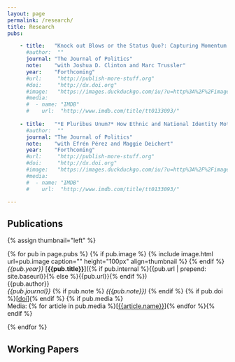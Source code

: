 ```yaml
---
layout: page
permalink: /research/
title: Research
pubs:

    - title:   "Knock out Blows or the Status Quo?: Capturing Momentum in the 2016 Primaries"
      #author:  ""
      journal: "The Journal of Politics"
      note:    "with Joshua D. Clinton and Marc Trussler"
      year:    "Forthcoming"
      #url:     "http://publish-more-stuff.org"
      #doi:     "http://dx.doi.org"
      #image:   "https://images.duckduckgo.com/iu/?u=http%3A%2F%2Fimages.moviepostershop.com%2Fthe-matrix-movie-poster-1999-1020518087.jpg&f=1"
      #media:
      #  - name: "IMDB"
      #    url:  "http://www.imdb.com/title/tt0133093/"
      
    - title:   "*E Pluribus Unum?* How Ethnic and National Identity Motivate Individual Reactions to a Political Ideal"
      #author:  ""
      journal: "The Journal of Politics"
      note:    "with Efrén Pérez and Maggie Deichert"
      year:    "Forthcoming"
      #url:     "http://publish-more-stuff.org"
      #doi:     "http://dx.doi.org"
      #image:   "https://images.duckduckgo.com/iu/?u=http%3A%2F%2Fimages.moviepostershop.com%2Fthe-matrix-movie-poster-1999-1020518087.jpg&f=1"
      #media:
      #  - name: "IMDB"
      #    url:  "http://www.imdb.com/title/tt0133093/"

---
```


## Publications

{% assign thumbnail="left" %}

{% for pub in page.pubs %}
{% if pub.image %}
{% include image.html url=pub.image caption="" height="100px" align=thumbnail %}
{% endif %}
*{{pub.year}}* [**{{pub.title}}**]({% if pub.internal %}{{pub.url | prepend: site.baseurl}}{% else %}{{pub.url}}{% endif %})<br />
{{pub.author}}<br />
*{{pub.journal}}*
{% if pub.note %} *({{pub.note}})*
{% endif %} {% if pub.doi %}[[doi]({{pub.doi}})]{% endif %}
{% if pub.media %}<br />Media: {% for article in pub.media %}[[{{article.name}}]({{article.url}})]{% endfor %}{% endif %}

{% endfor %}

## Working Papers
